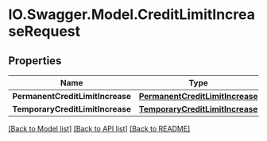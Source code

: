 # IO.Swagger.Model.CreditLimitIncreaseRequest
## Properties

Name | Type | Description | Notes
------------ | ------------- | ------------- | -------------
**PermanentCreditLimitIncrease** | [**PermanentCreditLimitIncrease**](PermanentCreditLimitIncrease.md) |  | [optional] 
**TemporaryCreditLimitIncrease** | [**TemporaryCreditLimitIncrease**](TemporaryCreditLimitIncrease.md) |  | [optional] 

[[Back to Model list]](../README.md#documentation-for-models) [[Back to API list]](../README.md#documentation-for-api-endpoints) [[Back to README]](../README.md)

